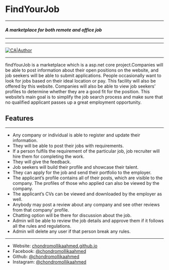 # FindYourJob
---
#### _A marketplace for both remote and office job_
---

---
[![CA|Author](https://i.ibb.co/k1QJ7Dx/ca-only.png)](https://web.facebook.com/chondromollika.ahmed.9)

---

findYourJob is a marketplace which is a asp.net core project.Companies will be able to post information about their open positions on the website, and job seekers will be
able to submit applications. People occasionally want to look for jobs based on their ideal location or pay. This
facility will also be offered by this website. Companies will also be able to view job seekers’ profiles to determine
whether they are a good fit for the position. This website’s main goal is to simplify the job search process and
make sure that no qualified applicant passes up a great employment opportunity.

## Features
---
- Any company or individual is able to register and update their information.
- They will be able to post their jobs with requirements.
- If a person fulfils the requirement of the particular job, job recruiter will hire them for completing the
work.
- They will give the feedback.
- Job seekers will build their profile and showcase their talent.
- They can apply for the job and send their portfolio to the employer.
- The applicant’s profile contains all of their posts, which are visible to the company. The profiles of those
who applied can also be viewed by the company.
- The applicant’s CVs can be viewed and downloaded by the employer as well.
- Anybody may post a review about any company and see other reviews from that company’ profile.
- Chatting option will be there for discussion about the job.
- Admin will be able to review the job details and approve them if it follows all the rules and regulations.
- Admin will delete any user if that person break any rules.

---

* Website: [chondromollikaahmed.github.io](https://chondromollikaahmed.github.io)
* Facebook: [@chondromollikaahmed](https://facebook.com/chondromollika.ahmed.9)
* Github: [@chondromollikaahmed](https://github.com/chondromollikaahmed)
* Instagram: [@chondromollikaahmed](https://instagram.com/chondromollikaahmed)
